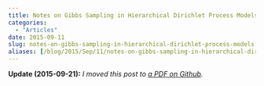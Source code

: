 ```yaml
---
title: Notes on Gibbs Sampling in Hierarchical Dirichlet Process Models
categories:
  - "Articles"
date: 2015-09-11
slug: notes-on-gibbs-sampling-in-hierarchical-dirichlet-process-models
aliases: [/blog/2015/Sep/11/notes-on-gibbs-sampling-in-hierarchical-dirichlet-process-models/]
---
```



__Update (2015-09-21):__ _I moved this post to [a PDF on Github](https://github.com/tdhopper/notes-on-dirichlet-processes/blob/master/2015-09-21-hdp-lda-gibbs-sampler.pdf)._